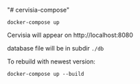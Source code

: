 "# cervisia-compose" 

    docker-compose up


Cervisia will appear on http://localhost:8080


database file will be in subdir `./db`


To rebuild with newest version:

    docker-compose up --build

